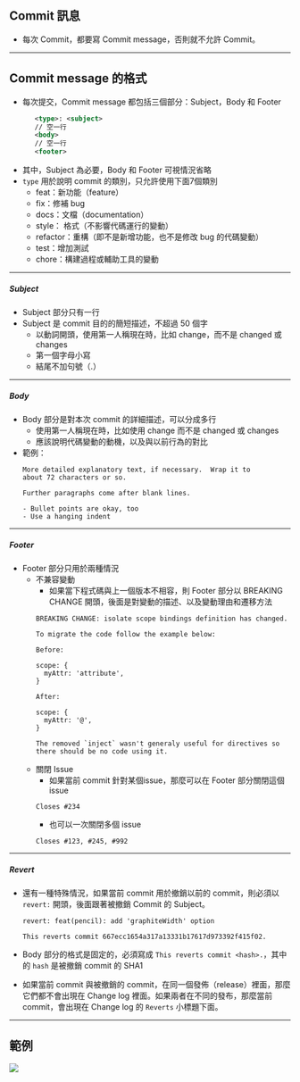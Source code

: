 ## Commit 訊息
 - 每次 Commit，都要寫 Commit message，否則就不允許 Commit。
<hr/>

## Commit message 的格式
 - 每次提交，Commit message 都包括三個部分：Subject，Body 和 Footer
   ``` xml
      <type>: <subject>
      // 空一行
      <body>
      // 空一行
      <footer>
   ```
 - 其中，Subject 為必要，Body 和 Footer 可視情況省略
 - `type` 用於說明 commit 的類別，只允許使用下面7個類別
   - feat：新功能（feature）
   - fix：修補 bug
   - docs：文檔（documentation）
   - style： 格式（不影響代碼運行的變動）
   - refactor：重構（即不是新增功能，也不是修改 bug 的代碼變動）
   - test：增加測試
   - chore：構建過程或輔助工具的變動


<hr/>
 
##### Subject
 - Subject 部分只有一行
 - Subject 是 commit 目的的簡短描述，不超過 50 個字
   - 以動詞開頭，使用第一人稱現在時，比如 change，而不是 changed 或 changes
   - 第一個字母小寫
   - 結尾不加句號（.）
<hr/>

##### Body
 - Body 部分是對本次 commit 的詳細描述，可以分成多行
   - 使用第一人稱現在時，比如使用 change 而不是 changed 或 changes
   - 應該說明代碼變動的動機，以及與以前行為的對比
 - 範例：
   ```
   More detailed explanatory text, if necessary.  Wrap it to 
   about 72 characters or so. 
  
   Further paragraphs come after blank lines.
  
   - Bullet points are okay, too
   - Use a hanging indent
   ```
<hr/>
   
##### Footer
 - Footer 部分只用於兩種情況
   - 不兼容變動
     - 如果當下程式碼與上一個版本不相容，則 Footer 部分以 BREAKING CHANGE 開頭，後面是對變動的描述、以及變動理由和遷移方法
     ```
     BREAKING CHANGE: isolate scope bindings definition has changed.

     To migrate the code follow the example below:

     Before:

     scope: {
       myAttr: 'attribute',
     }

     After:

     scope: {
       myAttr: '@',
     }

     The removed `inject` wasn't generaly useful for directives so there should be no code using it.
     ```
   - 關閉 Issue
     - 如果當前 commit 針對某個issue，那麼可以在 Footer 部分關閉這個 issue
     ```
     Closes #234
     ```
     - 也可以一次關閉多個 issue
     ```
     Closes #123, #245, #992
     ```
<hr/>
   
##### Revert
 - 還有一種特殊情況，如果當前 commit 用於撤銷以前的 commit，則必須以 `revert:` 開頭，後面跟著被撤銷 Commit 的 Subject。
   ```
   revert: feat(pencil): add 'graphiteWidth' option

   This reverts commit 667ecc1654a317a13331b17617d973392f415f02.
   ```
 - Body 部分的格式是固定的，必須寫成 `This reverts commit <hash>.`，其中的 `hash` 是被撤銷 commit 的 SHA1

 - 如果當前 commit 與被撤銷的 commit，在同一個發佈（release）裡面，那麼它們都不會出現在 Change log 裡面。如果兩者在不同的發布，那麼當前 commit，會出現在 Change log 的 `Reverts` 小標題下面。
<hr/>
 
## 範例
![](http://i.imgur.com/ZchtUlM.png)
 